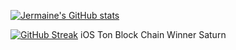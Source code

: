 [![Jermaine's GitHub stats](https://github-readme-stats.vercel.app/api?username=bigjermaine&show_icons=true&count_private=true&hide_title=false&theme=dracula)](https://github.com/anuraghazra/github-readme-stats)

[![GitHub Streak](https://streak-stats.demolab.com/?user=bigjermaine&theme=dark)](https://git.io/streak-stats)
iOS Ton Block Chain Winner Saturn


